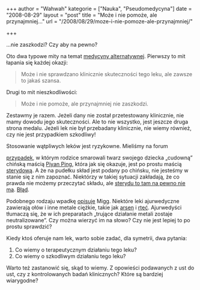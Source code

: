 +++
author = "Wahwah"
kategorie = ["Nauka", "Pseudomedycyna"]
date = "2008-08-29"
layout = "post"
title = "Może i nie pomoże, ale przynajmniej…"
url = "/2008/08/29/moze-i-nie-pomoze-ale-przynajmniej/"

+++

&#8230;nie zaszkodzi? Czy aby na pewno?

Oto dwa typowe mity na temat [medycyny alternatywnej][1]. Pierwszy to mit łapania się każdej okazji:

> Może i nie sprawdzano klinicznie skuteczności tego leku, ale zawsze to jakaś szansa.

Drugi to mit nieszkodliwości:

> Może i nie pomoże, ale przynajmniej nie zaszkodzi.

Zestawmy je razem. Jeżeli dany nie został przetestowany klinicznie, nie mamy dowodu jego skuteczności. Ale to nie wszystko, jest jeszcze druga strona medalu. Jeżeli lek nie był przebadany klinicznie, nie wiemy również, czy nie jest przypadkiem szkodliwy!

<!--more-->Stosowanie wątpliwych leków jest ryzykowne. Mieliśmy na forum 

[przypadek][2], w którym rodzice smarowali twarz swojego dziecka „cudowną” chińską maścią [Piyan Ping][3], która jak się okazuje, jest po prostu maścią [sterydową][4]. A że na pudełku skład jest podany po chińsku, nie jesteśmy w stanie się z nim zapoznać. Niektórzy w takiej sytuacji zakładają, że co prawda nie możemy przeczytać składu, ale [sterydu to tam na pewno nie ma][5]. [Błąd][6].

Podobnego rodzaju wpadkę [opisuje][7] Migg. Niektóre leki ajurwedyczne zawierają ołów i inne metale ciężkie, takie jak [arsen][8] i [rtęć][9]. Ajurwedyści tłumaczą się, że w ich preparatach „trujące działanie metali zostaje neutralizowane”. Czy można wierzyć im na słowo? Czy nie jest lepiej to po prostu sprawdzić?

Kiedy ktoś oferuje nam lek, warto sobie zadać, dla symetrii, dwa pytania:

  1. Co wiemy o terapeutycznym działaniu tego leku?
  2. Co wiemy o szkodliwym działaniu tego leku?

Warto też zastanowić się, skąd to wiemy. Z opowieści podawanych z ust do ust, czy z kontrolowanych badań klinicznych? Które są bardziej wiarygodne?

 [1]: http://www.atopowe-zapalenie.pl/atopedia/Krytyka_medycyny_alternatywnej
 [2]: http://www.atopowe-zapalenie.pl/forum/viewtopic.php?f=1&t=3399&p=55282&hilit=999#p55282
 [3]: http://www.atopowe-zapalenie.pl/forum/viewtopic.php?t=370
 [4]: http://www.atopowe-zapalenie.pl/atopedia/Skutki_uboczne_kortykosteryd%C3%B3w
 [5]: http://www.atopowe-zapalenie.pl/forum/viewtopic.php?f=12&t=4056&p=70433&hilit=999#p70433
 [6]: http://www.atopowe-zapalenie.pl/atopedia/Piyan_Ping
 [7]: http://migg.wordpress.com/2008/08/28/ayurveda-i-metale-ciezkie/
 [8]: http://pl.wikipedia.org/wiki/Arsen
 [9]: http://pl.wikipedia.org/wiki/Rt%C4%99%C4%87